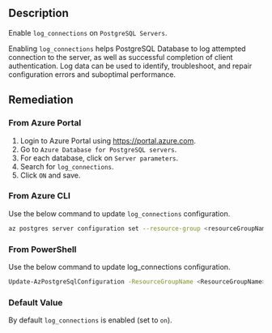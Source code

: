 ## Description

Enable `log_connections` on `PostgreSQL Servers`.

Enabling `log_connections` helps PostgreSQL Database to log attempted connection to the server, as well as successful completion of client authentication. Log data can be used to identify, troubleshoot, and repair configuration errors and suboptimal performance.

## Remediation

### From Azure Portal

1. Login to Azure Portal using https://portal.azure.com.
2. Go to `Azure Database for PostgreSQL servers`.
3. For each database, click on `Server parameters`.
4. Search for `log_connections`.
5. Click `ON` and save.

### From Azure CLI

Use the below command to update `log_connections` configuration.

```bash
az postgres server configuration set --resource-group <resourceGroupName> --server-name <serverName> --name log_connections --value on
```

### From PowerShell

Use the below command to update log_connections configuration.

```bash
Update-AzPostgreSqlConfiguration -ResourceGroupName <ResourceGroupName> - ServerName <ServerName> -Name log_connections -Value on
```

### Default Value

By default `log_connections` is enabled (set to `on`).
